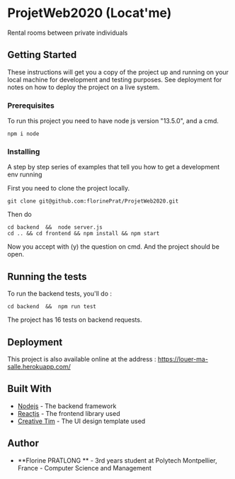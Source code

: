 # ProjetWeb2020 (Locat'me)

Rental rooms between private individuals 

## Getting Started

These instructions will get you a copy of the project up and running on your local machine for development and testing purposes. See deployment for notes on how to deploy the project on a live system.

### Prerequisites

To run this project you need to have node js version "13.5.0", and a cmd.

```
npm i node
```

### Installing

A step by step series of examples that tell you how to get a development env running

First you need to clone the project locally.

```
git clone git@github.com:florinePrat/ProjetWeb2020.git
```

Then do

```
cd backend  &&  node server.js
cd .. && cd frontend && npm install && npm start
```

Now you accept with (y) the question on cmd.
And the project should be open.

## Running the tests

To run the backend tests, you'll do : 

```
cd backend  &&  npm run test
```
The project has 16 tests on backend requests.

## Deployment

This project is also available online at the address : https://louer-ma-salle.herokuapp.com/

## Built With

* [Nodejs](https://nodejs.org/en/docs/) - The backend framework
* [Reactjs](https://reactjs.org/docs/getting-started.html) - The frontend library used
* [Creative Tim](https://www.creative-tim.com/product/now-ui-kit-react) - The UI design template used

## Author

* **Florine PRATLONG ** - 3rd years student at Polytech Montpellier, France - Computer Science and Management
